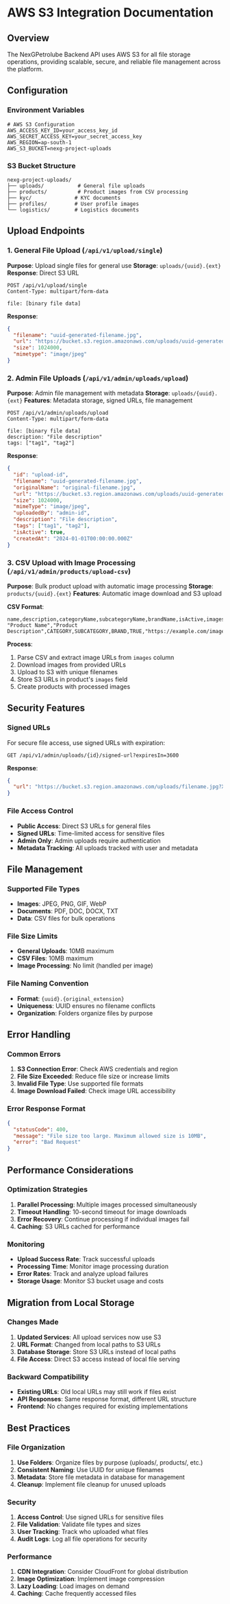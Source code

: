 # AWS S3 Integration Documentation

## Overview

The NexGPetrolube Backend API uses AWS S3 for all file storage operations, providing scalable, secure, and reliable file management across the platform.

## Configuration

### Environment Variables

```env
# AWS S3 Configuration
AWS_ACCESS_KEY_ID=your_access_key_id
AWS_SECRET_ACCESS_KEY=your_secret_access_key
AWS_REGION=ap-south-1
AWS_S3_BUCKET=nexg-project-uploads
```

### S3 Bucket Structure

```
nexg-project-uploads/
├── uploads/           # General file uploads
├── products/          # Product images from CSV processing
├── kyc/              # KYC documents
├── profiles/         # User profile images
└── logistics/        # Logistics documents
```

## Upload Endpoints

### 1. General File Upload (`/api/v1/upload/single`)

**Purpose**: Upload single files for general use
**Storage**: `uploads/{uuid}.{ext}`
**Response**: Direct S3 URL

```http
POST /api/v1/upload/single
Content-Type: multipart/form-data

file: [binary file data]
```

**Response**:
```json
{
  "filename": "uuid-generated-filename.jpg",
  "url": "https://bucket.s3.region.amazonaws.com/uploads/uuid-generated-filename.jpg",
  "size": 1024000,
  "mimetype": "image/jpeg"
}
```

### 2. Admin File Uploads (`/api/v1/admin/uploads/upload`)

**Purpose**: Admin file management with metadata
**Storage**: `uploads/{uuid}.{ext}`
**Features**: Metadata storage, signed URLs, file management

```http
POST /api/v1/admin/uploads/upload
Content-Type: multipart/form-data

file: [binary file data]
description: "File description"
tags: ["tag1", "tag2"]
```

**Response**:
```json
{
  "id": "upload-id",
  "filename": "uuid-generated-filename.jpg",
  "originalName": "original-filename.jpg",
  "url": "https://bucket.s3.region.amazonaws.com/uploads/uuid-generated-filename.jpg",
  "size": 1024000,
  "mimeType": "image/jpeg",
  "uploadedBy": "admin-id",
  "description": "File description",
  "tags": ["tag1", "tag2"],
  "isActive": true,
  "createdAt": "2024-01-01T00:00:00.000Z"
}
```

### 3. CSV Upload with Image Processing (`/api/v1/admin/products/upload-csv`)

**Purpose**: Bulk product upload with automatic image processing
**Storage**: `products/{uuid}.{ext}`
**Features**: Automatic image download and S3 upload

**CSV Format**:
```csv
name,description,categoryName,subcategoryName,brandName,isActive,images,specifications_viscosity100C
"Product Name","Product Description",CATEGORY,SUBCATEGORY,BRAND,TRUE,"https://example.com/image1.jpg;https://example.com/image2.jpg",22
```

**Process**:
1. Parse CSV and extract image URLs from `images` column
2. Download images from provided URLs
3. Upload to S3 with unique filenames
4. Store S3 URLs in product's `images` field
5. Create products with processed images

## Security Features

### Signed URLs

For secure file access, use signed URLs with expiration:

```http
GET /api/v1/admin/uploads/{id}/signed-url?expiresIn=3600
```

**Response**:
```json
{
  "url": "https://bucket.s3.region.amazonaws.com/uploads/filename.jpg?X-Amz-Algorithm=AWS4-HMAC-SHA256&X-Amz-Credential=..."
}
```

### File Access Control

- **Public Access**: Direct S3 URLs for general files
- **Signed URLs**: Time-limited access for sensitive files
- **Admin Only**: Admin uploads require authentication
- **Metadata Tracking**: All uploads tracked with user and metadata

## File Management

### Supported File Types

- **Images**: JPEG, PNG, GIF, WebP
- **Documents**: PDF, DOC, DOCX, TXT
- **Data**: CSV files for bulk operations

### File Size Limits

- **General Uploads**: 10MB maximum
- **CSV Files**: 10MB maximum
- **Image Processing**: No limit (handled per image)

### File Naming Convention

- **Format**: `{uuid}.{original_extension}`
- **Uniqueness**: UUID ensures no filename conflicts
- **Organization**: Folders organize files by purpose

## Error Handling

### Common Errors

1. **S3 Connection Error**: Check AWS credentials and region
2. **File Size Exceeded**: Reduce file size or increase limits
3. **Invalid File Type**: Use supported file formats
4. **Image Download Failed**: Check image URL accessibility

### Error Response Format

```json
{
  "statusCode": 400,
  "message": "File size too large. Maximum allowed size is 10MB",
  "error": "Bad Request"
}
```

## Performance Considerations

### Optimization Strategies

1. **Parallel Processing**: Multiple images processed simultaneously
2. **Timeout Handling**: 10-second timeout for image downloads
3. **Error Recovery**: Continue processing if individual images fail
4. **Caching**: S3 URLs cached for performance

### Monitoring

- **Upload Success Rate**: Track successful uploads
- **Processing Time**: Monitor image processing duration
- **Error Rates**: Track and analyze upload failures
- **Storage Usage**: Monitor S3 bucket usage and costs

## Migration from Local Storage

### Changes Made

1. **Updated Services**: All upload services now use S3
2. **URL Format**: Changed from local paths to S3 URLs
3. **Database Storage**: Store S3 URLs instead of local paths
4. **File Access**: Direct S3 access instead of local file serving

### Backward Compatibility

- **Existing URLs**: Old local URLs may still work if files exist
- **API Responses**: Same response format, different URL structure
- **Frontend**: No changes required for existing implementations

## Best Practices

### File Organization

1. **Use Folders**: Organize files by purpose (uploads/, products/, etc.)
2. **Consistent Naming**: Use UUID for unique filenames
3. **Metadata**: Store file metadata in database for management
4. **Cleanup**: Implement file cleanup for unused uploads

### Security

1. **Access Control**: Use signed URLs for sensitive files
2. **File Validation**: Validate file types and sizes
3. **User Tracking**: Track who uploaded what files
4. **Audit Logs**: Log all file operations for security

### Performance

1. **CDN Integration**: Consider CloudFront for global distribution
2. **Image Optimization**: Implement image compression
3. **Lazy Loading**: Load images on demand
4. **Caching**: Cache frequently accessed files
